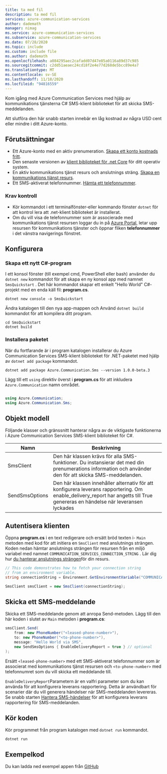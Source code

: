 ```yaml
---
title: ta med fil
description: ta med fil
services: azure-communication-services
author: dademath
manager: nimag
ms.service: azure-communication-services
ms.subservice: azure-communication-services
ms.date: 07/28/2020
ms.topic: include
ms.custom: include file
ms.author: dademath
ms.openlocfilehash: a084295aec2cafadd07d47e85a0116a89d37c985
ms.sourcegitcommit: c2dd51aeaec24cd18f2e4e77d268de5bcc89e4a7
ms.translationtype: MT
ms.contentlocale: sv-SE
ms.lasthandoff: 11/18/2020
ms.locfileid: "94816559"
---
```

Kom igång med Azure Communication Services med hjälp av kommunikations tjänsterna C# SMS-klient biblioteket för att skicka SMS-meddelanden.

Att slutföra den här snabb starten innebär en låg kostnad av några USD cent eller mindre i ditt Azure-konto.

<!--**TODO: update all these reference links as the resources go live**

[API reference documentation](../../../references/overview.md) | [Library source code](https://github.com/Azure/azure-sdk-for-net-pr/tree/feature/communication/sdk/communication/Azure.Communication.Sms#todo-update-to-public) | [Package (NuGet)](#todo-nuget) | [Samples](#todo-samples)-->

## <a name="prerequisites"></a>Förutsättningar

- Ett Azure-konto med en aktiv prenumeration. [Skapa ett konto kostnads fritt](https://azure.microsoft.com/free/?WT.mc_id=A261C142F). 
- Den senaste versionen av [klient biblioteket för .net Core](https://dotnet.microsoft.com/download/dotnet-core) för ditt operativ system.
- En aktiv kommunikations tjänst resurs och anslutnings sträng. [Skapa en kommunikations tjänst resurs](../../create-communication-resource.md).
- Ett SMS-aktiverat telefonnummer. [Hämta ett telefonnummer](../get-phone-number.md).

### <a name="prerequisite-check"></a>Krav kontroll

- Kör kommandot i ett terminalfönster-eller kommando fönster `dotnet` för att kontrol lera att .net-klient biblioteket är installerat.
- Om du vill visa de telefonnummer som är associerade med kommunikations tjänst resursen loggar du in på [Azure Portal](https://portal.azure.com/), letar upp resursen för kommunikations tjänster och öppnar fliken **telefonnummer** i det vänstra navigerings fönstret.

## <a name="setting-up"></a>Konfigurera

### <a name="create-a-new-c-application"></a>Skapa ett nytt C#-program

I ett konsol fönster (till exempel cmd, PowerShell eller bash) använder du `dotnet new` kommandot för att skapa en ny konsol app med namnet `SmsQuickstart` . Det här kommandot skapar ett enkelt "Hello World" C#-projekt med en enda käll fil: **program.cs**.

```console
dotnet new console -o SmsQuickstart
```

Ändra katalogen till den nya app-mappen och Använd `dotnet build` kommandot för att kompilera ditt program.

```console
cd SmsQuickstart
dotnet build
```

### <a name="install-the-package"></a>Installera paketet

När du fortfarande är i program katalogen installerar du Azure Communication Services SMS-klient biblioteket för .NET-paketet med hjälp av `dotnet add package` kommandot.

```console
dotnet add package Azure.Communication.Sms --version 1.0.0-beta.3
```

Lägg till ett `using` direktiv överst i **program.cs** för att inkludera `Azure.Communication` namn området.

```csharp

using Azure.Communication;
using Azure.Communication.Sms;

```

## <a name="object-model"></a>Objekt modell

Följande klasser och gränssnitt hanterar några av de viktigaste funktionerna i Azure Communication Services SMS-klient biblioteket för C#.

| Namn                                       | Beskrivning                                                                                                                                                       |
| ------------------------------------------ | ----------------------------------------------------------------------------------------------------------------------------------------------------------------- |
| SmsClient     | Den här klassen krävs för alla SMS-funktioner. Du instansierar det med din prenumerations information och använder den för att skicka SMS-meddelanden.                           |
| SendSmsOptions | Den här klassen innehåller alternativ för att konfigurera leverans rapportering. Om enable_delivery_report har angetts till True genereras en händelse när leveransen lyckades |

## <a name="authenticate-the-client"></a>Autentisera klienten

 Öppna **program.cs** i en text redigerare och ersätt bröd texten i- `Main` metoden med kod för att initiera en `SmsClient` med anslutnings strängen. Koden nedan hämtar anslutnings strängen för resursen från en miljö variabel med namnet `COMMUNICATION_SERVICES_CONNECTION_STRING` . Lär dig hur [du hanterar anslutnings strängen](../../create-communication-resource.md#store-your-connection-string)för din resurs.


```csharp
// This code demonstrates how to fetch your connection string
// from an environment variable.
string connectionString = Environment.GetEnvironmentVariable("COMMUNICATION_SERVICES_CONNECTION_STRING");

SmsClient smsClient = new SmsClient(connectionString);
```

## <a name="send-an-sms-message"></a>Skicka ett SMS-meddelande

Skicka ett SMS-meddelande genom att anropa Send-metoden. Lägg till den här koden i slutet av `Main` metoden i **program.cs**:

```csharp
smsClient.Send(
    from: new PhoneNumber("<leased-phone-number>"),
    to: new PhoneNumber("<to-phone-number>"),
    message: "Hello World via SMS",
    new SendSmsOptions { EnableDeliveryReport = true } // optional
);
```

Ersätt `<leased-phone-number>` med ett SMS-aktiverat telefonnummer som är associerat med kommunikations tjänst resursen och `<to-phone-number>` med telefonnumret som du vill skicka ett meddelande till.

`EnableDeliveryReport`Parametern är en valfri parameter som du kan använda för att konfigurera leverans rapportering. Detta är användbart för scenarier där du vill generera händelser när SMS-meddelanden levereras. Se snabb starten [Hantera SMS-händelser](../handle-sms-events.md) för att konfigurera leverans rapportering för SMS-meddelanden.

## <a name="run-the-code"></a>Kör koden

Kör programmet från program katalogen med `dotnet run` kommandot.

```console
dotnet run
```

## <a name="sample-code"></a>Exempelkod

Du kan ladda ned exempel appen från [GitHub](https://github.com/Azure-Samples/communication-services-dotnet-quickstarts/tree/main/SendSMS)
